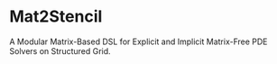 # Mat2Stencil
A Modular Matrix-Based DSL for Explicit and Implicit Matrix-Free PDE Solvers on Structured Grid.
